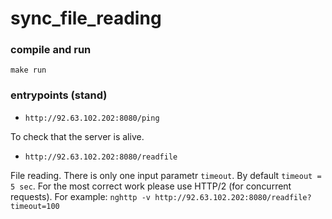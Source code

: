 # sync_file_reading

### compile and run

`make run`

### entrypoints (stand)

 - `http://92.63.102.202:8080/ping`

 To check that the server is alive.

 - `http://92.63.102.202:8080/readfile`

 File reading. There is only one input parametr `timeout`. By default `timeout = 5 sec`.
 For the most correct work please use HTTP/2 (for concurrent requests). For example: `nghttp -v http://92.63.102.202:8080/readfile?timeout=100`